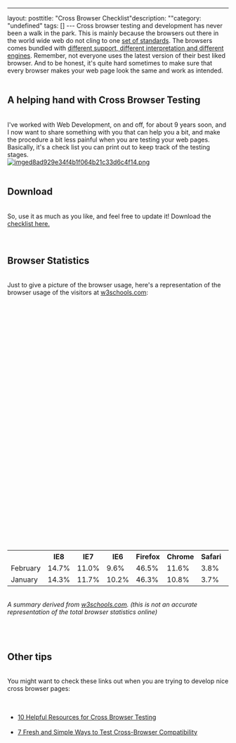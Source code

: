 --- 
layout: posttitle: "Cross Browser Checklist"description: ""category: "undefined" tags: [] --- Cross browser testing and development has never been a walk in the park. This is mainly because the browsers out there in the world wide web do not cling to one <a href="http://www.w3.org/standards/webdesign/">set of standards</a>. The browsers comes bundled with <a href="http://en.wikipedia.org/wiki/Comparison_of_web_browsers">different support, different interpretation and different engines</a>. Remember, not everyone uses the latest version of their best liked browser. And to be honest, it's quite hard sometimes to make sure that every browser makes your web page look the same and work as intended. <br/><br/><h2>A helping hand with Cross Browser Testing</h2><br/>I've worked with Web Development, on and off, for about 9 years soon, and I now want to share something with you that can help you a bit, and make the procedure a bit less painful when you are testing your web pages. Basically, it's a check list  you can print out to keep track of the testing stages.<br/><a href="http://cdn.phun-ky.net/img/blog/imged8ad929e34f4b1f064b21c33d6c4f14.png" rel="lightbox[article]" title=""><img class="reflect rheight15" src="http://cdn.phun-ky.net/img/blog/imged8ad929e34f4b1f064b21c33d6c4f14.png" alt="imged8ad929e34f4b1f064b21c33d6c4f14.png" title="" /></a><br/><br/><h2>Download</h2><br/>So, use it as much as you like, and feel free to update it! Download the <a href="http://phun-ky.net/files/crossbrowserchecklist.pdf">checklist here.</a><br/><br/><br/><h2>Browser Statistics</h2><br/>Just to give a picture of the browser usage, here's a representation of the browser usage of the visitors at <a href="http://w3schools.com">w3schools.com</a>:<br /><br/><table><br/><tr class="tableHeader curved-5"><br/>    <th width="12%"></th><br/>    <th width="12%">IE8</th><br/>    <th width="12%">IE7</th><br/>    <th width="12%">IE6</th><br/>    <th width="12%">Firefox</th><br/>    <th width="12%">Chrome</th><br/>    <th width="12%">Safari</th><br/>    <th width="12%">Opera</th><br/>  </tr><br/> <tr><br/>    <td>February</td><br/>    <td>14.7%</td><br/>    <td>11.0%</td><br/>    <td>9.6%</td><br/>    <td>46.5%</td><br/>    <td>11.6%</td><br/>    <td>3.8%</td><br/>    <td>2.1%</td><br/>  </tr><br/> <tr><br/>    <td>January</td><br/>    <td>14.3%</td><br/>    <td>11.7%</td><br/>    <td>10.2%</td><br/>    <td>46.3%</td><br/>    <td>10.8%</td><br/>    <td>3.7%</td><br/>    <td>2.2%</td><br/>  </tr><br/><br/></table><br/><em>A summary derived from <a href="http://www.w3schools.com/browsers/browsers_stats.asp">w3schools.com</a>. (this is not an accurate representation of the total browser statistics online)</em><br/><br/><br/><br/><h2>Other tips</h2><br/>You might want to check these links out when you are trying to develop nice cross browser pages:<br/><br/><ul><br/><li><a href="http://designm.ag/resources/cross-browser-testing/" rel="">10 Helpful Resources for Cross Browser Testing</a></li><br/><li><a href="http://freelancefolder.com/7-fresh-and-simple-ways-to-test-cross-browser-compatibility/" rel="">7 Fresh and Simple Ways to Test Cross-Browser Compatibility</a></li><br/></ul>